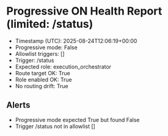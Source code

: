 # Progressive ON Health Report (limited: /status)

- Timestamp (UTC): 2025-08-24T12:06:19+00:00
- Progressive mode: False
- Allowlist triggers: []
- Trigger: /status
- Expected role: execution_orchestrator
- Route target OK: True
- Role enabled OK: True
- No routing drift: True

## Alerts
- Progressive mode expected True but found False
- Trigger /status not in allowlist []
